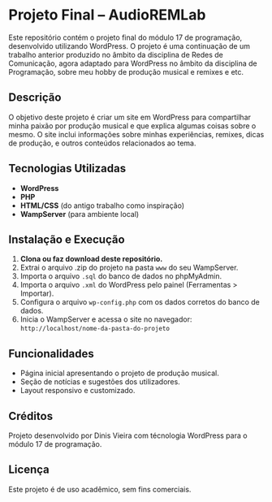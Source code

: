 # Projeto Final – AudioREMLab

Este repositório contém o projeto final do módulo 17 de programação, desenvolvido utilizando WordPress. O projeto é uma continuação de um trabalho anterior produzido no âmbito da disciplina de Redes de Comunicação, agora adaptado para WordPress no âmbito da disciplina de Programação, sobre meu hobby de produção musical e remixes e etc.

## Descrição

O objetivo deste projeto é criar um site em WordPress para compartilhar minha paixão por produção musical e que explica algumas coisas sobre o mesmo. O site inclui informações sobre minhas experiências, remixes, dicas de produção, e outros conteúdos relacionados ao tema.

## Tecnologias Utilizadas

- **WordPress**
- **PHP**
- **HTML/CSS** (do antigo trabalho como inspiração)
- **WampServer** (para ambiente local)

## Instalação e Execução

1. **Clona ou faz download deste repositório.**
2. Extrai o arquivo .zip do projeto na pasta `www` do seu WampServer.
3. Importa o arquivo `.sql` do banco de dados no phpMyAdmin.
4. Importa o arquivo `.xml` do WordPress pelo painel (Ferramentas > Importar).
5. Configura o arquivo `wp-config.php` com os dados corretos do banco de dados.
6. Inicia o WampServer e acessa o site no navegador:  
   `http://localhost/nome-da-pasta-do-projeto`

## Funcionalidades

- Página inicial apresentando o projeto de produção musical.
- Seção de notícias e sugestões dos utilizadores.
- Layout responsivo e customizado.

## Créditos

Projeto desenvolvido por Dinis Vieira com técnologia WordPress para o módulo 17 de programação.

## Licença

Este projeto é de uso acadêmico, sem fins comerciais.
